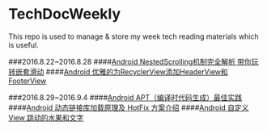 # TechDocWeekly
This repo is used to manage &amp; store my week tech reading materials which is useful.

###2016.8.22~2016.8.28
####[Android NestedScrolling机制完全解析 带你玩转嵌套滑动](http://blog.csdn.net/lmj623565791/article/details/52204039)
####[Android 优雅的为RecyclerView添加HeaderView和FooterView](http://blog.csdn.net/lmj623565791/article/details/51854533)

###2016.8.29~2016.9.4
####[Android APT（编译时代码生成）最佳实践](https://joyrun.github.io/2016/07/19/AptHelloWorld/?hmsr=toutiao.io&utm_medium=toutiao.io&utm_source=toutiao.io)
####[Android 动态链接库加载原理及 HotFix 方案介绍](http://mp.weixin.qq.com/s?__biz=MzA3NTYzODYzMg==&mid=2653577702&idx=1&sn=1288c77cd8fc2db68dc92cf18d675ace)
####[Android 自定义View 跳动的水果和文字](http://android.jobbole.com/84466/)